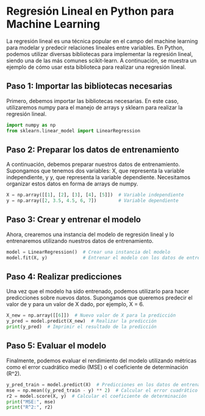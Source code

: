 # Regresión Lineal en Python para Machine Learning

La regresión lineal es una técnica popular en el campo del machine learning para modelar y predecir relaciones lineales entre variables. En Python, podemos utilizar diversas bibliotecas para implementar la regresión lineal, siendo una de las más comunes scikit-learn. A continuación, se muestra un ejemplo de cómo usar esta biblioteca para realizar una regresión lineal.

## Paso 1: Importar las bibliotecas necesarias

Primero, debemos importar las bibliotecas necesarias. En este caso, utilizaremos numpy para el manejo de arrays y sklearn para realizar la regresión lineal.

```python
import numpy as np
from sklearn.linear_model import LinearRegression

```
## Paso 2: Preparar los datos de entrenamiento

A continuación, debemos preparar nuestros datos de entrenamiento. Supongamos que tenemos dos variables: X, que representa la variable independiente, y y, que representa la variable dependiente. Necesitamos organizar estos datos en forma de arrays de numpy.

```python
X = np.array([[1], [2], [3], [4], [5]])  # Variable independiente
y = np.array([2, 3.5, 4.5, 6, 7])        # Variable dependiente
```

## Paso 3: Crear y entrenar el modelo

Ahora, crearemos una instancia del modelo de regresión lineal y lo entrenaremos utilizando nuestros datos de entrenamiento.

```python
model = LinearRegression()  # Crear una instancia del modelo
model.fit(X, y)             # Entrenar el modelo con los datos de entrenamiento      
```

## Paso 4: Realizar predicciones

Una vez que el modelo ha sido entrenado, podemos utilizarlo para hacer predicciones sobre nuevos datos. Supongamos que queremos predecir el valor de y para un valor de X dado, por ejemplo, X = 6.

```python
X_new = np.array([[6]])  # Nuevo valor de X para la predicción
y_pred = model.predict(X_new)  # Realizar la predicción
print(y_pred)  # Imprimir el resultado de la predicción   
```


## Paso 5: Evaluar el modelo

Finalmente, podemos evaluar el rendimiento del modelo utilizando métricas como el error cuadrático medio (MSE) o el coeficiente de determinación (R^2).

```python
y_pred_train = model.predict(X)  # Predicciones en los datos de entrenamiento
mse = np.mean((y_pred_train - y) ** 2)  # Calcular el error cuadrático medio
r2 = model.score(X, y)  # Calcular el coeficiente de determinación
print("MSE:", mse)
print("R^2:", r2)  
```